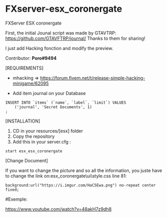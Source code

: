 # FXserver-esx_coronergate
FXServer ESX coronergate

First, the initial Jounal script was made by GTAVTRP: https://github.com/GTAVFTRP/journal/ 
Thanks to them for sharing!

I just add Hacking fonction and modify the preview.

Contributor: **Poro#9494**

[REQUIREMENTS]

* mhacking => https://forum.fivem.net/t/release-simple-hacking-minigame/62095

* Add item journal on your Database
```
INSERT INTO `items` (`name`, `label`, `limit`) VALUES  
    ('journal', 'Secret Documents', 1)
;
```

[INSTALLATION]

1) CD in your resources/[esx] folder
2) Copy the repository
4) Add this in your server.cfg :

```
start esx_esx_coronergate
```

[Change Document]

If you want to change the picture and so all the information, you juste have to change the link on:esx_coronergate\ui\style.css line 81:

```
background:url("https://i.imgur.com/HaC5Ewa.png") no-repeat center fixed;
```

#Exemple:

https://www.youtube.com/watch?v=48akH7z9dh8
